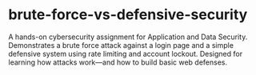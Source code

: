 # brute-force-vs-defensive-security
A hands-on cybersecurity assignment for Application and Data Security. Demonstrates a brute force attack against a login page and a simple defensive system using rate limiting and account lockout. Designed for learning how attacks work—and how to build basic web defenses.
